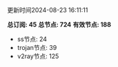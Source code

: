 更新时间2024-08-23 16:11:11

**总订阅: 45**
**总节点: 724**
**有效节点: 188**
- ss节点: 24
- trojan节点: 39
- v2ray节点: 125
